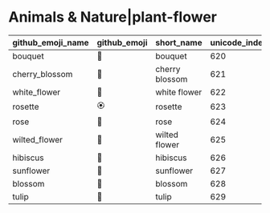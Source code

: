 # Animals & Nature|plant-flower

|github_emoji_name|github_emoji|short_name|unicode_index|
|---|---|---|---|
|bouquet|:bouquet:|bouquet|620|
|cherry_blossom|:cherry_blossom:|cherry blossom|621|
|white_flower|:white_flower:|white flower|622|
|rosette|:rosette:|rosette|623|
|rose|:rose:|rose|624|
|wilted_flower|:wilted_flower:|wilted flower|625|
|hibiscus|:hibiscus:|hibiscus|626|
|sunflower|:sunflower:|sunflower|627|
|blossom|:blossom:|blossom|628|
|tulip|:tulip:|tulip|629|
